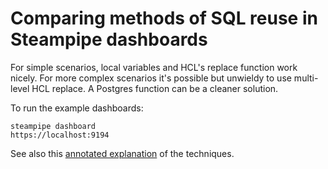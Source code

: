 # Comparing methods of SQL reuse in Steampipe dashboards

For simple scenarios, local variables and HCL's replace function work nicely. For more complex scenarios it's possible but unwieldy to use multi-level HCL replace. A Postgres function can be a cleaner solution.

To run the example dashboards:

```
steampipe dashboard
https://localhost:9194
```

See also this [annotated explanation](https://jonudell.info/steampipe/sql-reuse-methods.html) of the techniques.
